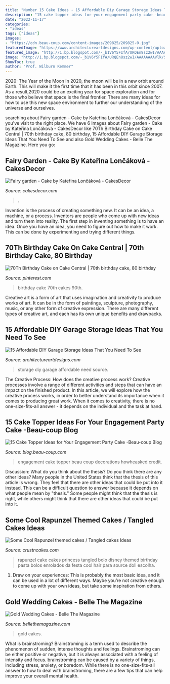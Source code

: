 ```yaml
---
title: "Number 15 Cake Ideas - 15 Affordable Diy Garage Storage Ideas That You Need To See"
description: "15 cake topper ideas for your engagement party cake -beau-coup blog"
date: "2022-11-17"
categories:
- "ideas"
tags: ["ideas"]
images:
- "https://cdn.beau-coup.com/content-images/209825/209825-0.jpg"
featuredImage: "https://www.architectureartdesigns.com/wp-content/uploads/2017/08/8-37.jpg"
featured_image: "http://1.bp.blogspot.com/-_b1V6Y5FIfA/URQEn8sz2wI/AAAAAAAAVlk/SlXEETpa81s/s1600/gold-wedding-cakes-27.jpg"
image: "http://1.bp.blogspot.com/-_b1V6Y5FIfA/URQEn8sz2wI/AAAAAAAAVlk/SlXEETpa81s/s1600/gold-wedding-cakes-27.jpg"
ShowToc: true
author: "Prof. Wilburn Kemmer"
---
```



2020: The Year of the Moon
In 2020, the moon will be in a new orbit around Earth. This will make it the first time that it has been in this orbit since 2007. As a result,2020 could be an exciting year for space exploration and for those who believe that space is the final frontier. There are many ideas for how to use this new space environment to further our understanding of the universe and ourselves.

	

		
searching about Fairy garden - Cake by Kateřina Lončáková - CakesDecor you've visit to the right place. We have 6 Images about Fairy garden - Cake by Kateřina Lončáková - CakesDecor like 70Th Birthday Cake on Cake Central | 70th birthday cake, 80 birthday, 15 Affordable DIY Garage Storage Ideas That You Need To See and also Gold Wedding Cakes - Belle The Magazine. Here you go:
		
    
## Fairy Garden - Cake By Kateřina Lončáková - CakesDecor

<img loading=lazy src="https://pic.cakesdecor.com/m/jfob5tvgscy2r4kt0uml.jpg" onerror="this.onerror=null;this.src='https://tse1.mm.bing.net/th?id=OIP.MGqr3EQib2kNqVq3Jvr74wHaIj&amp;pid=15.1';" alt="Fairy garden - Cake by Kateřina Lončáková - CakesDecor">

_Source: cakesdecor.com_

>. 

	

Invention is the process of creating something new. It can be an idea, a machine, or a process. Inventors are people who come up with new ideas and turn them into reality. The first step in inventing something is to have an idea. Once you have an idea, you need to figure out how to make it work. This can be done by experimenting and trying different things.

    
## 70Th Birthday Cake On Cake Central | 70th Birthday Cake, 80 Birthday

<img loading=lazy src="https://i.pinimg.com/736x/f3/6f/24/f36f24c89ea5143c6fd58b665114488a.jpg" onerror="this.onerror=null;this.src='https://tse3.mm.bing.net/th?id=OIP.f60EKffRhm_e2ZVmwQ2gAgHaJ3&amp;pid=15.1';" alt="70Th Birthday Cake on Cake Central | 70th birthday cake, 80 birthday">

_Source: pinterest.com_

>birthday cake 70th cakes 90th. 

	

Creative art is a form of art that uses imagination and creativity to produce works of art. It can be in the form of paintings, sculpture, photography, music, or any other form of creative expression. There are many different types of creative art, and each has its own unique benefits and drawbacks.

    
## 15 Affordable DIY Garage Storage Ideas That You Need To See

<img loading=lazy src="https://www.architectureartdesigns.com/wp-content/uploads/2017/08/8-37.jpg" onerror="this.onerror=null;this.src='https://tse4.mm.bing.net/th?id=OIP.rmNBcxakZ7bOQc60FDP3GAHaHa&amp;pid=15.1';" alt="15 Affordable DIY Garage Storage Ideas That You Need To See">

_Source: architectureartdesigns.com_

>storage diy garage affordable need source. 

	

The Creative Process: How does the creative process work?
Creative processes involve a range of different activities and steps that can have an impact on the finished product. In this article, we will explore how the creative process works, in order to better understand its importance when it comes to producing great work.
When it comes to creativity, there is no one-size-fits-all answer - it depends on the individual and the task at hand.

    
## 15 Cake Topper Ideas For Your Engagement Party Cake -Beau-coup Blog

<img loading=lazy src="https://cdn.beau-coup.com/content-images/209825/209825-0.jpg" onerror="this.onerror=null;this.src='https://tse3.mm.bing.net/th?id=OIP.afevmte8c5zYX7x0N-hMJgHaLH&amp;pid=15.1';" alt="15 Cake Topper Ideas for Your Engagement Party Cake -Beau-coup Blog">

_Source: blog.beau-coup.com_

>engagement cake topper beau coup decorations howheasked credit. 

	

Discussion: What do you think about the thesis? Do you think there are any other ideas?
Many people in the United States think that the thesis of this article is wrong. They feel that there are other ideas that could be put into it instead. This can be a difficult question to answer because it depends on what people mean by "thesis." Some people might think that the thesis is right, while others might think that there are other ideas that could be put into it.

    
## Some Cool Rapunzel Themed Cakes / Tangled Cakes Ideas

<img loading=lazy src="http://www.crustncakes.com/blog/wp-content/uploads/2016/12/5fb2b81e7194b0770d6c47e7ddeb3091.jpg" onerror="this.onerror=null;this.src='https://tse4.mm.bing.net/th?id=OIP.pwE0yphLVsdF6EKB3SzsMwHaJ4&amp;pid=15.1';" alt="Some Cool Rapunzel themed cakes / Tangled cakes Ideas">

_Source: crustncakes.com_

>rapunzel cake cakes princess tangled bolo disney themed birthday pasta bolos enrolados da festa cool hair para source doll escolha. 

	

1. Draw on your experiences: This is probably the most basic idea, and it can be used in a lot of different ways. Maybe you’re not creative enough to come up with your own ideas, but take some inspiration from others.

    
## Gold Wedding Cakes - Belle The Magazine

<img loading=lazy src="http://1.bp.blogspot.com/-_b1V6Y5FIfA/URQEn8sz2wI/AAAAAAAAVlk/SlXEETpa81s/s1600/gold-wedding-cakes-27.jpg" onerror="this.onerror=null;this.src='https://tse3.mm.bing.net/th?id=OIP.Oe2dk5aa05AyCtGm6_VkiQHaLH&amp;pid=15.1';" alt="Gold Wedding Cakes - Belle The Magazine">

_Source: bellethemagazine.com_

>gold cakes. 

	

What is brainstroming?
Brainstroming is a term used to describe the phenomenon of sudden, intense thoughts and feelings. Brainstroming can be either positive or negative, but it is always associated with a feeling of intensity and focus. brainstroming can be caused by a variety of things, including stress, anxiety, or boredom. While there is no one-size-fits-all answer to how to deal with brainstroming, there are a few tips that can help improve your overall mental health.

